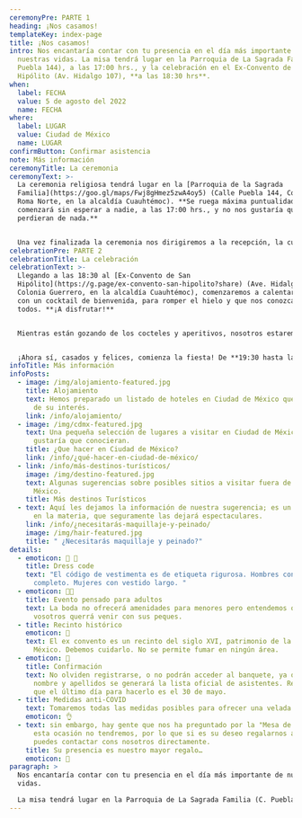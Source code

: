 ```yaml
---
ceremonyPre: PARTE 1
heading: ¡Nos casamos!
templateKey: index-page
title: ¡Nos casamos!
intro: Nos encantaría contar con tu presencia en el día más importante de
  nuestras vidas. La misa tendrá lugar en la Parroquia de La Sagrada Familia (C.
  Puebla 144), a las 17:00 hrs., y la celebración en el Ex-Convento de San
  Hipólito (Av. Hidalgo 107), **a las 18:30 hrs**.
when:
  label: FECHA
  value: 5 de agosto del 2022
  name: FECHA
where:
  label: LUGAR
  value: Ciudad de México
  name: LUGAR
confirmButton: Confirmar asistencia
note: Más información
ceremonyTitle: La ceremonia
ceremonyText: >-
  La ceremonia religiosa tendrá lugar en la [Parroquia de la Sagrada
  Familia](https://goo.gl/maps/Fwj8gHmez5zwA4oy5) (Calle Puebla 144, Colonia
  Roma Norte, en la alcaldía Cuauhtémoc). **Se ruega máxima puntualidad, la misa
  comenzará sin esperar a nadie, a las 17:00 hrs., y no nos gustaría que se
  perdieran de nada.**


  Una vez finalizada la ceremonia nos dirigiremos a la recepción, la cual se iniciará a las 18:30 hrs. Ofreceremos transporte hasta la recepción para aquellos que lo hayan indicado en la confirmación de asistencia.
celebrationPre: PARTE 2
celebrationTitle: La celebración
celebrationText: >-
  Llegando a las 18:30 al [Ex-Convento de San
  Hipólito](https://g.page/ex-convento-san-hipolito?share) (Ave. Hidalgo 107,
  Colonia Guerrero, en la alcaldía Cuauhtémoc), comenzaremos a calentar motores,
  con un cocktail de bienvenida, para romper el hielo y que nos conozcamos
  todos. **¡A disfrutar!**


  Mientras están gozando de los cocteles y aperitivos, nosotros estaremos en un petit comité, celebrando nuestra boda civil. ¡En un momento más bajamos a unirnos con ustedes!


  ¡Ahora sí, casados y felices, comienza la fiesta! De **19:30 hasta las 4:00 de la mañana**, bailando mucho y compartiendo momentos inolvidables en nuestro día.
infoTitle: Más información
infoPosts:
  - image: /img/alojamiento-featured.jpg
    title: Alojamiento
    text: Hemos preparado un listado de hoteles en Ciudad de México que pueden ser
      de su interés.
    link: /info/alojamiento/
  - image: /img/cdmx-featured.jpg
    text: Una pequeña selección de lugares a visitar en Ciudad de México que nos
      gustaría que conocieran.
    title: ¿Que hacer en Ciudad de México?
    link: /info/¿qué-hacer-en-ciudad-de-méxico/
  - link: /info/más-destinos-turísticos/
    image: /img/destino-featured.jpg
    text: Algunas sugerencias sobre posibles sitios a visitar fuera de Ciudad de
      México.
    title: Más destinos Turísticos
  - text: Aquí les dejamos la información de nuestra sugerencia; es un profesional
      en la materia, que seguramente las dejará espectaculares.
    link: /info/¿necesitarás-maquillaje-y-peinado/
    image: /img/hair-featured.jpg
    title: " ¿Necesitarás maquillaje y peinado?"
details:
  - emoticon: 👠 🎩
    title: Dress code
    text: "El código de vestimenta es de etiqueta rigurosa. Hombres con traje
      completo. Mujeres con vestido largo. "
  - emoticon: 🧒🏻
    title: Evento pensado para adultos
    text: La boda no ofrecerá amenidades para menores pero entendemos que algunos de
      vosotros querrá venir con sus peques.
  - title: Recinto histórico
    emoticon: 💒
    text: El ex convento es un recinto del siglo XVI, patrimonio de la Ciudad de
      México. Debemos cuidarlo. No se permite fumar en ningún área.
  - emoticon: 🙋
    title: Confirmación
    text: No olviden registrarse, o no podrán acceder al banquete, ya que con su
      nombre y apellidos se generará la lista oficial de asistentes. Recuerden
      que el último día para hacerlo es el 30 de mayo.
  - title: Medidas anti-COVID
    text: Tomaremos todas las medidas posibles para ofrecer una velada segura.
    emoticon: 👌
  - text: sin embargo, hay gente que nos ha preguntado por la "Mesa de Regalos", en
      esta ocasión no tendremos, por lo que si es su deseo regalarnos algo
      puedes contactar cons nosotros directamente.
    title: Su presencia es nuestro mayor regalo…
    emoticon: 🎁
paragraph: >
  Nos encantaría contar con tu presencia en el día más importante de nuestras
  vidas.

  La misa tendrá lugar en la Parroquia de La Sagrada Familia (C. Puebla 144), a las 17:00 hrs., y la celebración en el Ex-Convento de San Hipólito (Av. Hidalgo 107), a las 18:30 hrs.
---
```

